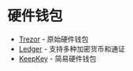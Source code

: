 # 硬件钱包

* [Trezor](https://trezor.io/start/) - 原始硬件钱包
* [Ledger](https://shop.ledger.com/?r=22cab4d9225d) - 支持多种加密货币和通证
* [KeepKey](https://keepkey.myshopify.com/?afmc=1km&utm_campaign=1km&utm_source=leaddyno&utm_medium=affiliate) - 简易硬件钱包

